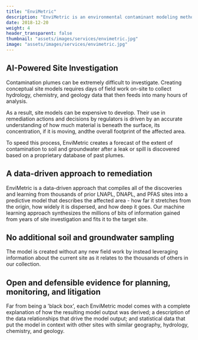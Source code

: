 ```yaml
---
title: "EnviMetric"
description: "EnviMetric is an environmental contaminant modeling method that estimates the size and shape of a groundwater and soil contamination plume through geospatial AI techniques and a proprietary database of thousands of past contaminated sites from across the US."
date: 2018-12-20
weight: 4
header_transparent: false
thumbnail: "assets/images/services/envimetric.jpg"
image: "assets/images/services/envimetric.jpg"
---
```


## AI-Powered Site Investigation

Contamination plumes can be extremely difficult to investigate. Creating conceptual site models requires days of field work on-site to collect hydrology, chemistry, and geology data that then feeds into many hours of analysis. 

As a result, site models can be expensive to develop. Their use in remediation actions and decisions by regulators is driven by an accurate understanding of how much material is beneath the surface, its concentration, if it is moving, andthe overall footprint of the affected area.

To speed this process, EnviMetric creates a forecast of the extent of contamination to soil and groundwater after a leak or spill is discovered based on a proprietary database of past plumes.


## A data-driven approach to remediation

EnviMetric is a data-driven approach that compiles all of the discoveries and learning from thousands of prior LNAPL, DNAPL, and PFAS sites into a predictive model that describes the affected area - how far it stretches from the origin, how widely it is dispersed, and how deep it goes. Our machine learning approach synthesizes the millions of bits of information gained from years of site investigation and fits it to the target site.


## No additional soil and groundwater sampling
The model is created without any new field work by instead leveraging information about the current site as it relates to the thousands of others in our collection.

## Open and defensible evidence for planning, monitoring, and litigation
Far from being a 'black box', each EnviMetric model comes with a complete explanation of how the resulting model output was derived; a description of the data relationships that drive the model output; and statistical data that put the model in context with other sites with similar geography, hydrology, chemistry, and geology.